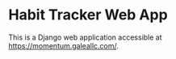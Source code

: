 # Habit Tracker Web App

This is a Django web application accessible at https://momentum.galeallc.com/.
